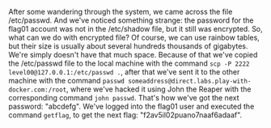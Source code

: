 After some wandering through the system, we came across the file /etc/passwd. And we've noticed something strange: the password for the flag01 account was not in the /etc/shadow file, but it still was encrypted. So, what can we do with encrypted file? Of course, we can use rainbow tables, but their size is usually about several hundreds thousands of gigabytes. We're simply doesn't have that much space. Because of that we've copied the /etc/passwd file to the local machine with the command `scp -P 2222 level00@127.0.0.1:/etc/passwd .`, after that we've sent it to the other machine with the command `passwd someaddress@direct.labs.play-with-docker.com:/root`, where we've hacked it using John the Reaper with the corresponding command `john passwd`. That's how we've got the next password: "abcdefg". We've logged into the flag01 user and executed the command `getflag`, to get the next flag: "f2av5il02puano7naaf6adaaf".
